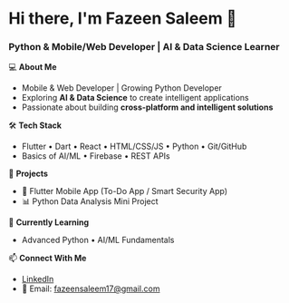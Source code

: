 # Hi there, I'm Fazeen Saleem 👋
### Python & Mobile/Web Developer | AI & Data Science Learner

💻 **About Me**
- Mobile & Web Developer | Growing Python Developer
- Exploring **AI & Data Science** to create intelligent applications
- Passionate about building **cross-platform and intelligent solutions**

🛠️ **Tech Stack**
- Flutter • Dart • React • HTML/CSS/JS • Python • Git/GitHub
- Basics of AI/ML • Firebase • REST APIs

📂 **Projects**
- 🧩 Flutter Mobile App (To-Do App / Smart Security App)
- 📊 Python Data Analysis Mini Project

🌱 **Currently Learning**
- Advanced Python • AI/ML Fundamentals

📫 **Connect With Me**
- [LinkedIn](https://www.linkedin.com/in/fazeen-saleem-53b00922b/)
- 📧 Email: fazeensaleem17@gmail.com
